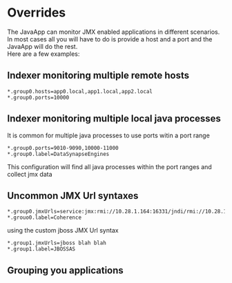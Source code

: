 # Overrides

The JavaApp can monitor JMX enabled applications in different scenarios. In most cases all you will have to do is provide a host and a port and the JavaApp will do the rest.    
Here are a few examples: 



## Indexer monitoring multiple remote hosts


	*.group0.hosts=app0.local,app1.local,app2.local
	*.group0.ports=10000



## Indexer monitoring multiple local java processes

It is common for multiple java processes to use ports witin a port range 

	*.group0.ports=9010-9090,10000-11000
	*.group0.label=DataSynapseEngines

This configuration will find all java processes within the port ranges and collect jmx data


##  Uncommon JMX Url syntaxes 


	*.group0.jmxUrls=service:jmx:rmi://10.28.1.164:16331/jndi/rmi://10.28.1.164:16332/server;service:jmx:rmi://10.28.1.165:16331/jndi/rmi://10.28.1.165:16332/server  
	*.grouo0.label=Coherence

using the custom jboss JMX Url syntax 

	*.group1.jmxUrls=jboss blah blah
	*.group1.label=JBOSSAS



## Grouping you applications 
